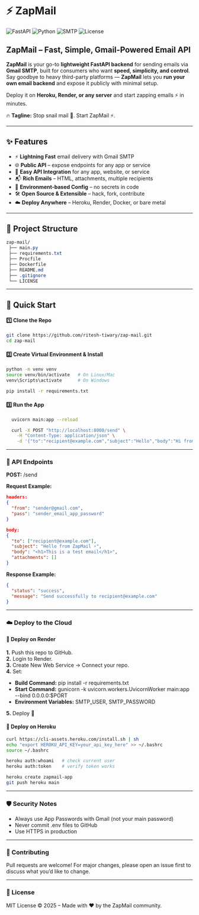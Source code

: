 # ⚡ ZapMail  

![FastAPI](https://img.shields.io/badge/FastAPI-0.110+-009688?style=flat&logo=fastapi) ![Python](https://img.shields.io/badge/Python-3.9%2B-blue?logo=python) ![SMTP](https://img.shields.io/badge/SMTP-Gmail-red?logo=gmail) ![License](https://img.shields.io/badge/License-MIT-green.svg)


## ZapMail – Fast, Simple, Gmail-Powered Email API
**ZapMail** is your go-to **lightweight FastAPI backend** for sending emails via **Gmail SMTP**, built for consumers who want **speed, simplicity, and control**.
Say goodbye to heavy third-party platforms — **ZapMail** lets you **run your own email backend** and expose it publicly with minimal setup.

Deploy it on **Heroku, Render, or any server** and start zapping emails ⚡ in minutes. 

🔥 **Tagline:** Stop snail mail 🐌. Start ZapMail ⚡.

---

## ✨ Features
- ⚡ **Lightning Fast** email delivery with Gmail SMTP  
- 🌐 **Public API** – expose endpoints for any app or service
- 🔌 **Easy API Integration** for any app, website, or service
- 📬 **Rich Emails** – HTML, attachments, multiple recipients  
- 🔐 **Environment-based Config** – no secrets in code  
- 🛠 **Open Source & Extensible** – hack, fork, contribute  
- ☁️ **Deploy Anywhere** – Heroku, Render, Docker, or bare metal  

---
## 📂 Project Structure
```css
zap-mail/
 ├── main.py
 ├── requirements.txt
 ├── Procfile
 ├── Dockerfile
 ├── README.md
 ├── .gitignore
 └── LICENSE
```

---
## 🚀 Quick Start  

#### 1️⃣ Clone the Repo
```bash
git clone https://github.com/ritesh-tiwary/zap-mail.git
cd zap-mail
```

#### 2️⃣ Create Virtual Environment & Install
```bash
python -m venv venv
source venv/bin/activate   # On Linux/Mac
venv\Scripts\activate      # On Windows

pip install -r requirements.txt
```

#### 3️⃣ Run the App
```bash
  uvicorn main:app --reload
```
```bash
  curl -X POST "http://localhost:8000/send" \
    -H "Content-Type: application/json" \
    -d '{"to":"recipient@example.com","subject":"Hello","body":"Hi from FastAPI","html":false}'
```
---
### 📡 API Endpoints
**POST:** /send

**Request Example:**

```json
headers: 
{
  "from": "sender@gmail.com",
  "pass": "sender_email_app_password"
}

body:
{
  "to": ["recipient@example.com"],
  "subject": "Hello from ZapMail ⚡",
  "body": "<h1>This is a test email</h1>",
  "attachments": []
}
```
**Response Example:**
```json
{
  "status": "success",
  "message": "Send successfully to recipient@example.com"
}
```

---
### ☁️ Deploy to the Cloud
#### 🔹 Deploy on Render
**1.** Push this repo to GitHub. \
**2.** Login to Render. \
**3.** Create New Web Service → Connect your repo. \
**4.** Set:
- **Build Command:** pip install -r requirements.txt
- **Start Command:** gunicorn -k uvicorn.workers.UvicornWorker main:app --bind 0.0.0.0:$PORT
- **Environment Variables:** SMTP_USER, SMTP_PASSWORD

**5.** Deploy 🚀
  

#### 🔹 Deploy on Heroku
```bash
curl https://cli-assets.heroku.com/install.sh | sh
echo "export HEROKU_API_KEY=your_api_key_here" >> ~/.bashrc
source ~/.bashrc

heroku auth:whoami   # check current user
heroku auth:token    # verify token works

heroku create zapmail-app
git push heroku main
```

---
### 🛡️ Security Notes
- Always use App Passwords with Gmail (not your main password)
- Never commit .env files to GitHub
- Use HTTPS in production

---
### 🤝 Contributing
Pull requests are welcome!
For major changes, please open an issue first to discuss what you’d like to change.

---
### 📜 License
MIT License © 2025 – Made with ❤️ by the ZapMail community.
